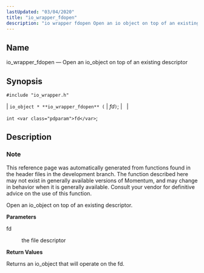 ```yaml
---
lastUpdated: "03/04/2020"
title: "io_wrapper_fdopen"
description: "io wrapper fdopen Open an io object on top of an existing descriptor io object io wrapper fdopen fd int fd This reference page was automatically generated from functions found in the header files in the development branch The function described here may not exist in generally available versions of..."
---
```


<a name="apis.io_wrapper_fdopen"></a> 
## Name

io_wrapper_fdopen — Open an io_object on top of an existing descriptor

## Synopsis

`#include "io_wrapper.h"`

| `io_object * **io_wrapper_fdopen** (` | <var class="pdparam">fd</var>`)`; |   |

`int <var class="pdparam">fd</var>`;<a name="idp53646912"></a> 
## Description

### Note

This reference page was automatically generated from functions found in the header files in the development branch. The function described here may not exist in generally available versions of Momentum, and may change in behavior when it is generally available. Consult your vendor for definitive advice on the use of this function.

Open an io_object on top of an existing descriptor.

**<a name="idp53649792"></a> Parameters**

<dl class="variablelist">

<dt>fd</dt>

<dd>

the file descriptor

</dd>

</dl>

**<a name="idp53652512"></a> Return Values**

Returns an io_object that will operate on the fd.